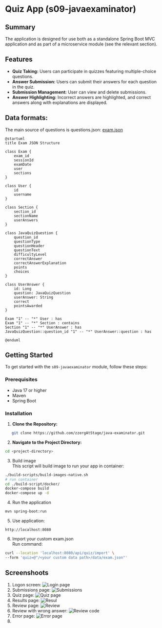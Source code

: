 # Quiz App (s09-javaexaminator)
 ## Summary
The application is designed for use both as a standalone Spring Boot MVC application and as part of a microservice module (see the relevant section).
## Features
- **Quiz Taking:** Users can participate in quizzes featuring multiple-choice questions.
- **Answer Submission:** Users can submit their answers for each question in the quiz.
- **Submission Management:** User can view and delete submissions.
- **Answer Highlighting:** Incorrect answers are highlighted, and correct answers along with explanations are displayed.

## Data formats:
The main source of questions is questions.json:
[exam.json](./data/exam.json)
```plantuml
@startuml
title Exam JSON Structure

class Exam {
    exam_id
    sessionId
    examDate
    user
    sections
}

class User {
    id
    username
}

class Section {
    section_id
    sectionName
    userAnswers
}

class JavaQuizQuestion {
    question_id
    questionType
    questionHeader
    questionText
    difficultyLevel
    correctAnswer
    correctAnswerExplanation
    points
    choices
}

class UserAnswer {
    id: Long
    question: JavaQuizQuestion
    userAnswer: String
    correct
    pointsAwarded
}

Exam "1" -- "*" User : has
Exam "1" -- "*" Section : contains
Section "1" -- "*" UserAnswer : has
JavaQuizQuestion::question_id "1" -- "*" UserAnswer::question : has

@enduml
```

## Getting Started

To get started with the `s09-javaexaminator` module, follow these steps:

### Prerequisites
- Java 17 or higher
- Maven
- Spring Boot

### Installation

1. **Clone the Repository:**
```bash
   git clone https://github.com/zzergAtStage/java-examinator.git
```

2. **Navigate to the Project Directory:**  
```bash
cd <project-directory>
```
3. Build image  
This script will build image to run your app in container:
```bash
./build-scripts/build-images-native.sh
# run container
cd ./build-script/docker/
docker-compose build
docker-compose up -d
```

4. Run the application
```bash
mvn spring-boot:run
```

5. Use application:
```
http://localhost:8080
```
6. Import your custom exam.json  
Run command:   
```bash
curl --location 'localhost:8080/api/quiz/import' \
--form 'quiz=@"/<your custom data path>/data/exam.json"'
```

## Screenshoots
1. Logon screen:
![Login page](./docs/images/logon.png)
2. Submissions page:
![Submissions](./docs/images/submissions.png)
3. Quiz page:
![Quiz page](./docs/images/quiz-question.png)
4. Results page:
![Resul](./docs/images/result.png)
6. Review page:
![Review](./docs/images/review-page.png)
6. Review with wrong answer:
![Review code](./docs/images/review-wrong-code.png)
7. Error page:
![Error page](./docs/images/error-page.png)
5. 